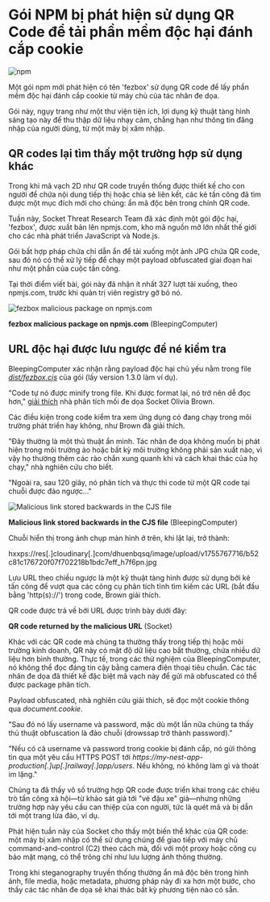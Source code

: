 # Gói NPM bị phát hiện sử dụng QR Code để tải phần mềm độc hại đánh cắp cookie

![npm](https://www.bleepstatic.com/content/hl-images/2022/07/05/NPM_headpic.jpg)

Một gói npm mới phát hiện có tên 'fezbox' sử dụng QR code để lấy phần mềm độc hại đánh cắp cookie từ máy chủ của tác nhân đe dọa.

Gói này, ngụy trang như một thư viện tiện ích, lợi dụng kỹ thuật tàng hình sáng tạo này để thu thập dữ liệu nhạy cảm, chẳng hạn như thông tin đăng nhập của người dùng, từ một máy bị xâm nhập.

## QR codes lại tìm thấy một trường hợp sử dụng khác

Trong khi mã vạch 2D như QR code truyền thống được thiết kế cho con người để chứa nội dung tiếp thị hoặc chia sẻ liên kết, các kẻ tấn công đã tìm được một mục đích mới cho chúng: ẩn mã độc bên trong chính QR code.

Tuần này, Socket Threat Research Team đã xác định một gói độc hại, 'fezbox'_,_ được xuất bản lên npmjs.com, kho mã nguồn mở lớn nhất thế giới cho các nhà phát triển JavaScript và Node.js.

Gói bất hợp pháp chứa chỉ dẫn ẩn để tải xuống một ảnh JPG chứa QR code, sau đó nó có thể xử lý tiếp để chạy một payload obfuscated giai đoạn hai như một phần của cuộc tấn công.

Tại thời điểm viết bài, gói này đã nhận ít nhất 327 lượt tải xuống, theo npmjs.com, trước khi quản trị viên registry gỡ bỏ nó.

![fezbox malicious package on npmjs.com](https://www.bleepstatic.com/images/news/u/1164866/2025/Sep/fezbox-qr/fezbox.jpg)

**fezbox malicious package on npmjs.com** (BleepingComputer)

## URL độc hại được lưu ngược để né kiểm tra

BleepingComputer xác nhận rằng payload độc hại chủ yếu nằm trong file [_dist/fezbox.cjs_](https://socket.dev/npm/package/fezbox/files/1.3.0/dist/fezbox.cjs) của gói (lấy version 1.3.0 làm ví dụ).

"Code tự nó được minify trong file. Khi được format lại, nó trở nên dễ đọc hơn," [giải thích](https://socket.dev/blog/malicious-fezbox-npm-package-steals-browser-passwords-from-cookies-via-innovative-qr-code) nhà phân tích mối đe dọa Socket Olivia Brown.

Các điều kiện trong code kiểm tra xem ứng dụng có đang chạy trong môi trường phát triển hay không, như Brown đã giải thích.

"Đây thường là một thủ thuật ẩn mình. Tác nhân đe dọa không muốn bị phát hiện trong môi trường ảo hoặc bất kỳ môi trường không phải sản xuất nào, vì vậy họ thường thêm các rào chắn xung quanh khi và cách khai thác của họ chạy," nhà nghiên cứu cho biết.

"Ngoài ra, sau 120 giây, nó phân tích và thực thi code từ một QR code tại chuỗi được đảo ngược..."

![Malicious link stored backwards in the CJS file](https://www.bleepstatic.com/images/news/u/1164866/2025/Sep/fezbox-qr/fezbox-hidden-link.jpg)

**Malicious link stored backwards in the CJS file** (BleepingComputer)

Chuỗi hiển thị trong ảnh chụp màn hình ở trên, khi lật lại, trở thành:

hxxps://res[.]cloudinary[.]com/dhuenbqsq/image/upload/v1755767716/b52c81c176720f07f702218b1bdc7eff_h7f6pn.jpg

Lưu URL theo chiều ngược là một kỹ thuật tàng hình được sử dụng bởi kẻ tấn công để vượt qua các công cụ phân tích tĩnh tìm kiếm các URL (bắt đầu bằng 'http(s)://') trong code, Brown giải thích.

QR code được trả về bởi URL được trình bày dưới đây:

**QR code returned by the malicious URL** (Socket)

Khác với các QR code mà chúng ta thường thấy trong tiếp thị hoặc môi trường kinh doanh, QR này có mật độ dữ liệu cao bất thường, chứa nhiều dữ liệu hơn bình thường. Thực tế, trong các thử nghiệm của BleepingComputer, nó không thể đọc đáng tin cậy bằng camera điện thoại tiêu chuẩn. Các tác nhân đe dọa đã thiết kế đặc biệt mã vạch này để gửi mã obfuscated có thể được package phân tích.

Payload obfuscated, nhà nghiên cứu giải thích, sẽ đọc một cookie thông qua _document.cookie_.

"Sau đó nó lấy username và password, mặc dù một lần nữa chúng ta thấy thủ thuật obfuscation là đảo chuỗi (drowssap trở thành password)."

"Nếu có cả username và password trong cookie bị đánh cắp, nó gửi thông tin qua một yêu cầu HTTPS POST tới _https://my-nest-app-production\[.\]up\[.\]railway\[.\]app/users_. Nếu không, nó không làm gì và thoát im lặng."

Chúng ta đã thấy vô số trường hợp QR code được triển khai trong các chiêu trò tấn công xã hội—từ khảo sát giả tới "vé đậu xe" giả—nhưng những trường hợp này yêu cầu can thiệp của con người, tức là quét mã và bị dẫn tới một trang lừa đảo, ví dụ.

Phát hiện tuần này của Socket cho thấy một biến thể khác của QR code: một máy bị xâm nhập có thể sử dụng chúng để giao tiếp với máy chủ command-and-control (C2) theo cách mà, đối với một proxy hoặc công cụ bảo mật mạng, có thể trông chỉ như lưu lượng ảnh thông thường.

Trong khi steganography truyền thống thường ẩn mã độc bên trong hình ảnh, file media, hoặc metadata, phương pháp này đi xa hơn một bước, cho thấy các tác nhân đe dọa sẽ khai thác bất kỳ phương tiện nào có sẵn.